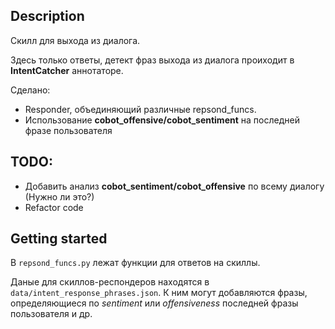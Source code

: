 ## Description

Скилл для выхода из диалога.

Здесь только ответы, детект фраз выхода из диалога проиходит в **IntentCatcher** аннотаторе.

Сделано:
- Responder, объединяющий различные repsond_funcs. 
- Использование **cobot_offensive/cobot_sentiment** на последней фразе пользователя

## TODO:

- Добавить анализ **cobot_sentiment/cobot_offensive** по всему диалогу (Нужно ли это?)
- Refactor code

## Getting started

В `repsond_funcs.py` лежат функции для ответов на скиллы.

Даные для скиллов-респондеров находятся в `data/intent_response_phrases.json`. К ним могут добавляются фразы, определяющиеся по *sentiment* или *offensiveness* последней фразы пользователя и др.
